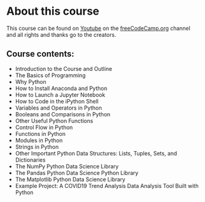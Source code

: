# About this course
This course can be found on [Youtube](https://www.youtube.com/watch?v=LHBE6Q9XlzI&t=1s) on the [freeCodeCamp.org](https://www.youtube.com/channel/UC8butISFwT-Wl7EV0hUK0BQ) channel and all rights and thanks go to the creators.
## Course contents:
* Introduction to the Course and Outline
* The Basics of Programming
* Why Python
* How to Install Anaconda and Python
* How to Launch a Jupyter Notebook
* How to Code in the iPython Shell
* Variables and Operators in Python
* Booleans and Comparisons in Python
* Other Useful Python Functions
* Control Flow in Python
* Functions in Python
* Modules in Python
* Strings in Python
* Other Important Python Data Structures: Lists, Tuples, Sets, and Dictionaries
* The NumPy Python Data Science Library
* The Pandas Python Data Science Python Library
* The Matplotlib Python Data Science Library
* Example Project: A COVID19 Trend Analysis Data Analysis Tool Built with Python 